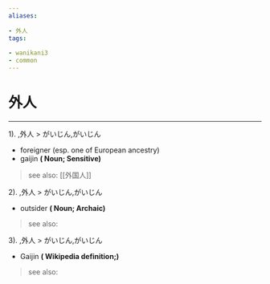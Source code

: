 ```yaml
---
aliases:
    
- 外人
tags:
    
- wanikani3
- common
---
```


# 外人
---
1).
,外人 > がいじん,がいじん

- foreigner (esp. one of European ancestry)
- gaijin
**( Noun; Sensitive)**
> see also:  [[外国人]]
            
2).
,外人 > がいじん,がいじん

- outsider
**( Noun; Archaic)**
> see also: 
            
3).
,外人 > がいじん,がいじん

- Gaijin
**( Wikipedia definition;)**
> see also: 
            